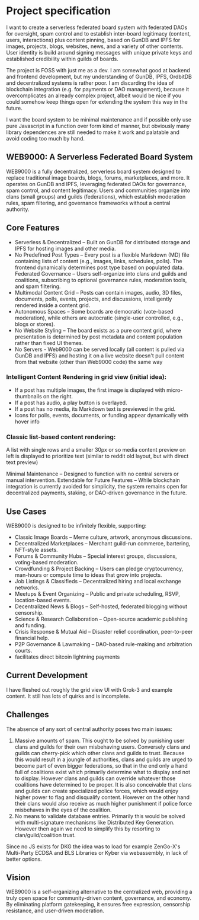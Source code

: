 # Project specification
I want to create a serverless federated board system with federated DAOs for oversight, spam control and to establish inter-board legitimacy (content, users, interactions) plus content pinning, based on GunDB and IPFS for images, projects, blogs, websites, news, and a variety of other contents. User identity is build around signing messages with unique private keys and established credibility within guilds of boards. 

The project is FOSS with just me as a dev. I am somewhat good at backend and frontend development, but my understanding of GunDB, IPFS, OrdbitDB and decentralized systems is rather poor. I am discarding the idea of blockchain integration (e.g. for payments or DAO management), because it overcomplicates an already complex project, albeit would be nice if you could somehow keep things open for extending the system this way in the future.

I want the board system to be minimal maintenance and if possible only use pure Javascript in a function over form kind of manner, but obviously many library dependences are still needed to make it work and palatable and avoid coding too much by hand.

## WEB9000: A Serverless Federated Board System
WEB9000 is a fully decentralized, serverless board system designed to replace traditional image boards, blogs, forums, marketplaces, and more. It operates on GunDB and IPFS, leveraging federated DAOs for governance, spam control, and content legitimacy. Users and communities organize into clans (small groups) and guilds (federations), which establish moderation rules, spam filtering, and governance frameworks without a central authority.

## Core Features

* Serverless & Decentralized – Built on GunDB for distributed storage and IPFS for hosting images and other media.
* No Predefined Post Types – Every post is a flexible Markdown (MD) file containing lists of content (e.g., images, links, schedules, polls). The frontend dynamically determines post type based on populated data.
Federated Governance – Users self-organize into clans and guilds and coalitions, subscribing to optional governance rules, moderation tools, and spam filtering.
* Multimodal Content Grid – Posts can contain images, audio, 3D files, documents, polls, events, projects, and discussions, intelligently rendered inside a content grid.
* Autonomous Spaces – Some boards are democratic (vote-based moderation), while others are autocratic (single-user controlled, e.g., blogs or stores).
* No Website Styling – The board exists as a pure content grid, where presentation is determined by post metadata and content population rather than fixed UI themes.
* No Servers - Web9000 can be served locally (all content is pulled via GunDB and IPFS) and hosting it on a live website doesn't pull content from that website (other than Web9000 code) the same way

### Intelligent Content Rendering in grid view (initial idea):
* If a post has multiple images, the first image is displayed with micro-thumbnails on the right.
* If a post has audio, a play button is overlayed.
* If a post has no media, its Markdown text is previewed in the grid.
* Icons for polls, events, documents, or funding appear dynamically with hover info

### Classic list-based content rendering:
A list with single rows and a smaller 30px or so media content preview on left is displayed to prioritize text (similar to reddit old layout, but with direct text preview)

Minimal Maintenance – Designed to function with no central servers or manual intervention.
Extendable for Future Features – While blockchain integration is currently avoided for simplicity, the system remains open for decentralized payments, staking, or DAO-driven governance in the future.

## Use Cases
WEB9000 is designed to be infinitely flexible, supporting:

* Classic Image Boards – Meme culture, artwork, anonymous discussions.
* Decentralized Marketplaces – Merchant guild-run commerce, bartering, NFT-style assets.
* Forums & Community Hubs – Special interest groups, discussions, voting-based moderation.
* Crowdfunding & Project Backing – Users can pledge cryptocurrency, man-hours or compute time to ideas that grow into projects.
* Job Listings & Classifieds – Decentralized hiring and local exchange networks.
* Meetups & Event Organizing – Public and private scheduling, RSVP, location-based events.
* Decentralized News & Blogs – Self-hosted, federated blogging without censorship.
* Science & Research Collaboration – Open-source academic publishing and funding.
* Crisis Response & Mutual Aid – Disaster relief coordination, peer-to-peer financial help.
* P2P Governance & Lawmaking – DAO-based rule-making and arbitration courts.
* facilitates direct bitcoin lightning payments

## Current Development

I have fleshed out roughly the grid view UI with Grok-3 and example content. It still has lots of quirks and is incomplete.

## Challenges 

The absence of any sort of central authority poses two main issues:

1. Massive amounts of spam. This ought to be solved by punishing user clans and guilds for their own misbehaving users. Conversely clans and guilds can cherry-pick which other clans and guilds to trust. Because this would result in a joungle of authorities, clans and guilds are urged to become part of even bigger federations, so that in the end only a hand full of coalitions exist which primarily determine what to display and not to display. However clans and guilds can override whatever those coalitions have determined to be proper. It is also conceivable that clans and guilds can create specialized police forces, which would enjoy higher power to flag and disqualify content. However on the other hand their clans would also receive as much higher punishment if police force misbehaves in the eyes of the coalition. 
2. No means to validate database entries. Primarily this would be solved with multi-signature mechanisms like Distributed Key Generation. However then again we need to simplify this by resorting to clan/guild/coalition trust.

Since no JS exists for DKG the idea was to load for example ZenGo-X's Multi-Party ECDSA and BLS Libraries or Kyber via webassembly, in lack of better options.

## Vision
WEB9000 is a self-organizing alternative to the centralized web, providing a truly open space for community-driven content, governance, and economy. By eliminating platform gatekeeping, it ensures free expression, censorship resistance, and user-driven moderation.
